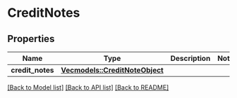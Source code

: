 # CreditNotes

## Properties

Name | Type | Description | Notes
------------ | ------------- | ------------- | -------------
**credit_notes** | [**Vec<models::CreditNoteObject>**](CreditNoteObject.md) |  | 

[[Back to Model list]](../README.md#documentation-for-models) [[Back to API list]](../README.md#documentation-for-api-endpoints) [[Back to README]](../README.md)


